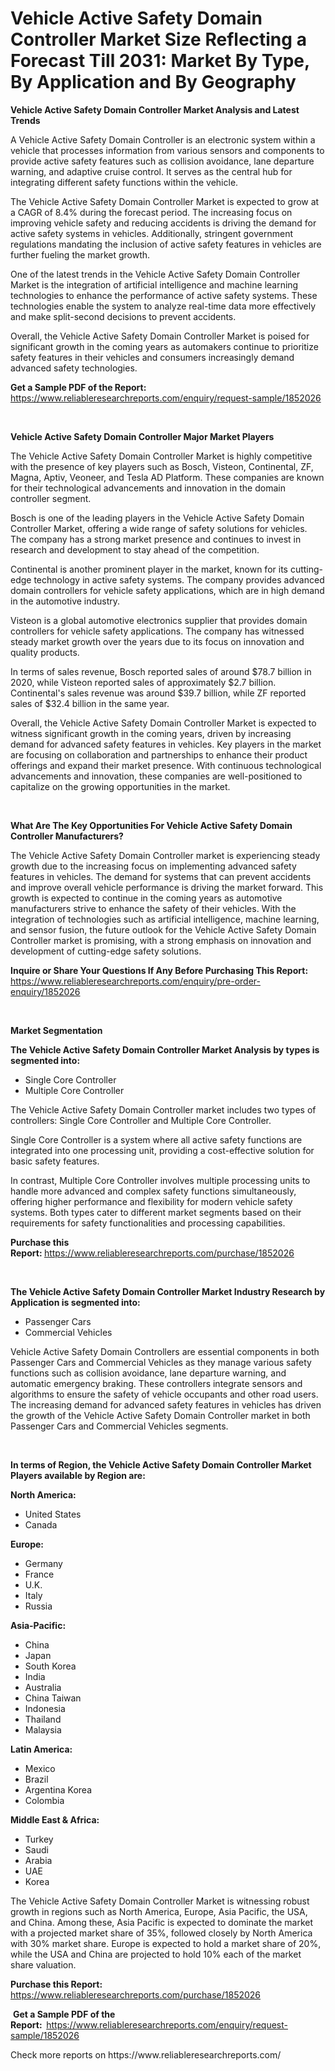 <p><h1>Vehicle Active Safety Domain Controller Market Size Reflecting a Forecast Till 2031: Market By Type, By Application and By Geography</h1></p><p><strong>Vehicle Active Safety Domain Controller Market Analysis and Latest Trends</strong></p>
<p><p>A Vehicle Active Safety Domain Controller is an electronic system within a vehicle that processes information from various sensors and components to provide active safety features such as collision avoidance, lane departure warning, and adaptive cruise control. It serves as the central hub for integrating different safety functions within the vehicle.</p><p>The Vehicle Active Safety Domain Controller Market is expected to grow at a CAGR of 8.4% during the forecast period. The increasing focus on improving vehicle safety and reducing accidents is driving the demand for active safety systems in vehicles. Additionally, stringent government regulations mandating the inclusion of active safety features in vehicles are further fueling the market growth.</p><p>One of the latest trends in the Vehicle Active Safety Domain Controller Market is the integration of artificial intelligence and machine learning technologies to enhance the performance of active safety systems. These technologies enable the system to analyze real-time data more effectively and make split-second decisions to prevent accidents.</p><p>Overall, the Vehicle Active Safety Domain Controller Market is poised for significant growth in the coming years as automakers continue to prioritize safety features in their vehicles and consumers increasingly demand advanced safety technologies.</p></p>
<p><strong>Get a Sample PDF of the Report:&nbsp;</strong> <a href="https://www.reliableresearchreports.com/enquiry/request-sample/1852026">https://www.reliableresearchreports.com/enquiry/request-sample/1852026</a></p>
<p>&nbsp;</p>
<p><strong>Vehicle Active Safety Domain Controller Major Market Players</strong></p>
<p><p>The Vehicle Active Safety Domain Controller Market is highly competitive with the presence of key players such as Bosch, Visteon, Continental, ZF, Magna, Aptiv, Veoneer, and Tesla AD Platform. These companies are known for their technological advancements and innovation in the domain controller segment.</p><p>Bosch is one of the leading players in the Vehicle Active Safety Domain Controller Market, offering a wide range of safety solutions for vehicles. The company has a strong market presence and continues to invest in research and development to stay ahead of the competition.</p><p>Continental is another prominent player in the market, known for its cutting-edge technology in active safety systems. The company provides advanced domain controllers for vehicle safety applications, which are in high demand in the automotive industry.</p><p>Visteon is a global automotive electronics supplier that provides domain controllers for vehicle safety applications. The company has witnessed steady market growth over the years due to its focus on innovation and quality products.</p><p>In terms of sales revenue, Bosch reported sales of around $78.7 billion in 2020, while Visteon reported sales of approximately $2.7 billion. Continental's sales revenue was around $39.7 billion, while ZF reported sales of $32.4 billion in the same year.</p><p>Overall, the Vehicle Active Safety Domain Controller Market is expected to witness significant growth in the coming years, driven by increasing demand for advanced safety features in vehicles. Key players in the market are focusing on collaboration and partnerships to enhance their product offerings and expand their market presence. With continuous technological advancements and innovation, these companies are well-positioned to capitalize on the growing opportunities in the market.</p></p>
<p>&nbsp;</p>
<p><strong>What Are The Key Opportunities For Vehicle Active Safety Domain Controller Manufacturers?</strong></p>
<p><p>The Vehicle Active Safety Domain Controller market is experiencing steady growth due to the increasing focus on implementing advanced safety features in vehicles. The demand for systems that can prevent accidents and improve overall vehicle performance is driving the market forward. This growth is expected to continue in the coming years as automotive manufacturers strive to enhance the safety of their vehicles. With the integration of technologies such as artificial intelligence, machine learning, and sensor fusion, the future outlook for the Vehicle Active Safety Domain Controller market is promising, with a strong emphasis on innovation and development of cutting-edge safety solutions.</p></p>
<p><strong>Inquire or Share Your Questions If Any Before Purchasing This Report:</strong> <a href="https://www.reliableresearchreports.com/enquiry/pre-order-enquiry/1852026">https://www.reliableresearchreports.com/enquiry/pre-order-enquiry/1852026</a></p>
<p>&nbsp;</p>
<p><strong>Market Segmentation</strong></p>
<p><strong>The Vehicle Active Safety Domain Controller Market Analysis by types is segmented into:</strong></p>
<p><ul><li>Single Core Controller</li><li>Multiple Core Controller</li></ul></p>
<p><p>The Vehicle Active Safety Domain Controller market includes two types of controllers: Single Core Controller and Multiple Core Controller. </p><p>Single Core Controller is a system where all active safety functions are integrated into one processing unit, providing a cost-effective solution for basic safety features. </p><p>In contrast, Multiple Core Controller involves multiple processing units to handle more advanced and complex safety functions simultaneously, offering higher performance and flexibility for modern vehicle safety systems. Both types cater to different market segments based on their requirements for safety functionalities and processing capabilities.</p></p>
<p><strong>Purchase this Report:&nbsp;</strong><a href="https://www.reliableresearchreports.com/purchase/1852026">https://www.reliableresearchreports.com/purchase/1852026</a></p>
<p>&nbsp;</p>
<p><strong>The Vehicle Active Safety Domain Controller Market Industry Research by Application is segmented into:</strong></p>
<p><ul><li>Passenger Cars</li><li>Commercial Vehicles</li></ul></p>
<p><p>Vehicle Active Safety Domain Controllers are essential components in both Passenger Cars and Commercial Vehicles as they manage various safety functions such as collision avoidance, lane departure warning, and automatic emergency braking. These controllers integrate sensors and algorithms to ensure the safety of vehicle occupants and other road users. The increasing demand for advanced safety features in vehicles has driven the growth of the Vehicle Active Safety Domain Controller market in both Passenger Cars and Commercial Vehicles segments.</p></p>
<p>&nbsp;</p>
<p><strong>In terms of Region, the Vehicle Active Safety Domain Controller Market Players available by Region are:</strong></p>
<p>
    <p> <strong> North America: </strong>
        <ul>
            <li>United States</li>
            <li>Canada</li>
        </ul>
        </p> 
    <p> <strong> Europe: </strong>
        <ul>
            <li>Germany</li>
            <li>France</li>
            <li>U.K.</li>
            <li>Italy</li>
            <li>Russia</li>
        </ul>
        </p> 
    <p> <strong> Asia-Pacific: </strong>
        <ul>
            <li>China</li>
            <li>Japan</li>
            <li>South Korea</li>
            <li>India</li>
            <li>Australia</li>
            <li>China Taiwan</li>
            <li>Indonesia</li>
            <li>Thailand</li>
            <li>Malaysia</li>
        </ul>
        </p> 
    <p> <strong> Latin America: </strong>
        <ul>
            <li>Mexico</li>
            <li>Brazil</li>
            <li>Argentina Korea</li>
            <li>Colombia</li>
        </ul>
        </p> 
    <p> <strong> Middle East & Africa: </strong>
        <ul>
            <li>Turkey</li>
            <li>Saudi</li>
            <li>Arabia</li>
            <li>UAE</li>
            <li>Korea</li>
        </ul>
    </p>
    </p>
<p><p>The Vehicle Active Safety Domain Controller Market is witnessing robust growth in regions such as North America, Europe, Asia Pacific, the USA, and China. Among these, Asia Pacific is expected to dominate the market with a projected market share of 35%, followed closely by North America with 30% market share. Europe is expected to hold a market share of 20%, while the USA and China are projected to hold 10% each of the market share valuation.</p></p>
<p><strong>Purchase this Report: </strong><a href="https://www.reliableresearchreports.com/purchase/1852026">https://www.reliableresearchreports.com/purchase/1852026</a></p>
<p>&nbsp;<strong>Get a Sample PDF of the Report:&nbsp;&nbsp;</strong><a href="https://www.reliableresearchreports.com/enquiry/request-sample/1852026">https://www.reliableresearchreports.com/enquiry/request-sample/1852026</a></p>
<p><strong></strong></p>
<p>Check more reports on https://www.reliableresearchreports.com/</p>